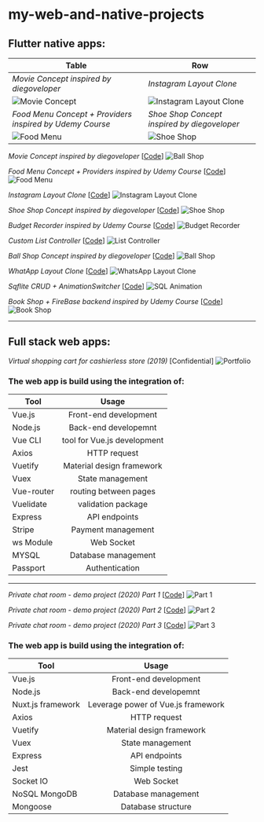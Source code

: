 # my-web-and-native-projects
<!-- ## Some projects I have completed in the past. -->

## **Flutter native apps:**

Table | Row
-----|----
*Movie Concept inspired by diegoveloper*  | *Instagram Layout Clone*
![Movie Concept](assets/movie_concept.gif) | ![Instagram Layout Clone](assets/instagram_layout_clone.gif)
*Food Menu Concept + Providers inspired by Udemy Course*  | *Shoe Shop Concept inspired by diegoveloper*
![Food Menu](assets/food_menu.gif) | ![Shoe Shop](assets/shoe_shop.gif)



*Movie Concept inspired by diegoveloper* [[Code](experiment/lib/movie_concept)]
![Ball Shop](assets/movie_concept.gif)

*Food Menu Concept + Providers inspired by Udemy Course* [[Code](food_menu)]
![Food Menu](assets/food_menu.gif)

*Instagram Layout Clone* [[Code](experiment/lib/instagram_clone)]
![Instagram Layout Clone](assets/instagram_layout_clone.gif)

*Shoe Shop Concept inspired by diegoveloper* [[Code](experiment/lib/shoe_shop)]
![Shoe Shop](assets/shoe_shop.gif)

*Budget Recorder inspired by Udemy Course* [[Code](expense_recorder)]
![Budget Recorder](assets/budget_record.gif)

*Custom List Controller* [[Code](experiment/lib/list_controller)]
![List Controller](assets/list_controller.gif)

*Ball Shop Concept inspired by diegoveloper* [[Code](experiment/lib/ball_shop)]
![Ball Shop](assets/ball_shop.gif)

*WhatApp Layout Clone* [[Code](experiment/lib/whatsapp_clone)]
![WhatsApp Layout Clone](assets/whatsapp_layout_clone.gif)

*Sqflite CRUD + AnimationSwitcher* [[Code](experiment/lib/sqflite_crud)]
![SQL Animation](assets/sql_animation.gif)

*Book Shop + FireBase backend inspired by Udemy Course* [[Code](shop_concept)]
![Book Shop](assets/book_shop.gif)

---

## **Full stack web apps:**
*Virtual shopping cart for cashierless store (2019)* [Confidential]
![Portfolio](assets/Portfolio.png)

### The web app is build using the integration of:
Tool | Usage
------|:-----:
Vue.js | Front-end development
Node.js | Back-end developemnt
Vue CLI | tool for Vue.js development
Axios | HTTP request
Vuetify | Material design framework
Vuex | State management
Vue-router | routing between pages
Vuelidate | validation package
Express | API endpoints
Stripe | Payment management
ws Module | Web Socket
MYSQL | Database management
Passport | Authentication

 *** 

*Private chat room - demo project (2020) Part 1* [[Code](trySocket)]
![Part 1](assets/part1.gif)

*Private chat room - demo project (2020) Part 2* [[Code](trySocket)]
![Part 2](assets/part2.gif)

*Private chat room - demo project (2020) Part 3* [[Code](trySocket)]
![Part 3](assets/part3.gif)

### The web app is build using the integration of:
Tool | Usage
------|:-----:
Vue.js | Front-end development
Node.js | Back-end developemnt
Nuxt.js framework | Leverage power of Vue.js framework
Axios | HTTP request
Vuetify | Material design framework
Vuex | State management
Express | API endpoints
Jest | Simple testing
Socket IO | Web Socket
NoSQL MongoDB | Database management
Mongoose | Database structure